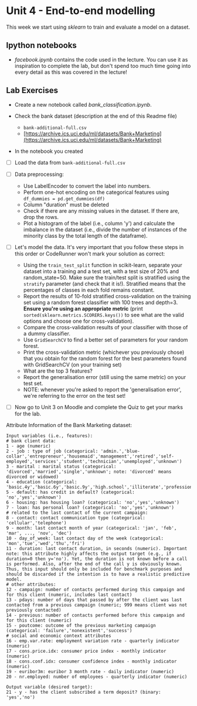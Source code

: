 # Unit 4 - End-to-end modelling

This week we start using _sklearn_ to train and evaluate a model on a dataset.

## Ipython notebooks

* _facebook.ipynb_ contains the code used in the lecture. You can use it as inspiration to complete the lab, but don't spend too much time going into every detail as this was covered in the lecture!

## Lab Exercises
    
* Create a new notebook called _bank_classification.ipynb_.
	
* Check the bank dataset (description at the end of this Readme file)
	* ``bank-additional-full.csv``
	* [https://archive.ics.uci.edu/ml/datasets/Bank+Marketing](https://archive.ics.uci.edu/ml/datasets/Bank+Marketing)
	
* In the notebook you created

- [ ] Load the data from `bank-additional-full.csv`
- [ ] Data preprocessing:
    * Use LabelEncoder to convert the label into numbers.
    * Perform one-hot encoding on the categorical features using `df_dummies = pd.get_dummies(df)`
    * Column "duration" must be deleted
    * Check if there are any missing values in the dataset. If there are, drop the rows.
    * Plot a histogram of the label (i.e., column 'y') and calculate the imbalance in the dataset (i.e., divide the number of instances of the minority class by the total length of the dataframe).
- [ ] Let's model the data. It's very important that you follow these steps in this order or CodeRunner won't mark your solution as correct:
    * Using the `train_test_split` function in scikit-learn, separate your dataset into a training and a test set, with a test size of 20% and random_state=50. Make sure the train/test split is stratified using the `stratify` parameter (and check that it is!). Stratified means that the percentages of classes in each fold remains constant.
    * Report the results of 10-fold stratified cross-validation on the training set using a random forest classifier with 100 trees and depth=3. **Ensure you're using an appropriate metric** (print `sorted(sklearn.metrics.SCORERS.keys())` to see what are the valid options and choose one for cross-validation).
    * Compare the cross-validation results of your classifier with those of a dummy classifier.
    * Use `GridSearchCV` to find a better set of parameters for your random forest.
    * Print the cross-validation metric (whichever you previously chose) that you obtain for the random forest for the best parameters found with GridSearchCV (on your training set)
    * What are the top 3 features?
    * Report the generalisation error (still using the same metric) on your test set.
    * NOTE: whenever you're asked to report the 'generalisation error', we're referring to the error on the test set!
- [ ] Now go to Unit 3 on Moodle and complete the Quiz to get your marks for the lab.


Attribute Information of the Bank Marketing dataset:

~~~
Input variables (i.e., features):
# bank client data:
1 - age (numeric)
2 - job : type of job (categorical: 'admin.','blue-collar','entrepreneur','housemaid','management','retired','self-employed','services','student','technician','unemployed','unknown')
3 - marital : marital status (categorical: 'divorced','married','single','unknown'; note: 'divorced' means divorced or widowed)
4 - education (categorical: 'basic.4y','basic.6y','basic.9y','high.school','illiterate','professional.course','university.degree','unknown')
5 - default: has credit in default? (categorical: 'no','yes','unknown')
6 - housing: has housing loan? (categorical: 'no','yes','unknown')
7 - loan: has personal loan? (categorical: 'no','yes','unknown')
# related to the last contact of the current campaign:
8 - contact: contact communication type (categorical: 'cellular','telephone') 
9 - month: last contact month of year (categorical: 'jan', 'feb', 'mar', ..., 'nov', 'dec')
10 - day_of_week: last contact day of the week (categorical: 'mon','tue','wed','thu','fri')
11 - duration: last contact duration, in seconds (numeric). Important note: this attribute highly affects the output target (e.g., if duration=0 then y='no'). Yet, the duration is not known before a call is performed. Also, after the end of the call y is obviously known. Thus, this input should only be included for benchmark purposes and should be discarded if the intention is to have a realistic predictive model.
# other attributes:
12 - campaign: number of contacts performed during this campaign and for this client (numeric, includes last contact)
13 - pdays: number of days that passed by after the client was last contacted from a previous campaign (numeric; 999 means client was not previously contacted)
14 - previous: number of contacts performed before this campaign and for this client (numeric)
15 - poutcome: outcome of the previous marketing campaign (categorical: 'failure','nonexistent','success')
# social and economic context attributes
16 - emp.var.rate: employment variation rate - quarterly indicator (numeric)
17 - cons.price.idx: consumer price index - monthly indicator (numeric) 
18 - cons.conf.idx: consumer confidence index - monthly indicator (numeric) 
19 - euribor3m: euribor 3 month rate - daily indicator (numeric)
20 - nr.employed: number of employees - quarterly indicator (numeric)

Output variable (desired target):
21 - y - has the client subscribed a term deposit? (binary: 'yes','no')

~~~
